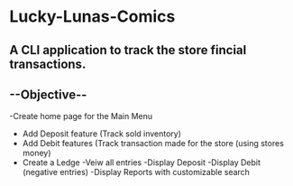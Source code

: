 # Lucky-Lunas-Comics
A CLI application to track the store fincial transactions.
--------------------------------------------
## --Objective--
-Create home page for the Main Menu
  - Add Deposit feature (Track sold inventory)
  - Add Debit features (Track transaction made for the store (using stores money)
  - Create a Ledge
    -Veiw all entries
    -Display Deposit
    -Display Debit (negative entries)
    -Display Reports with customizable search
